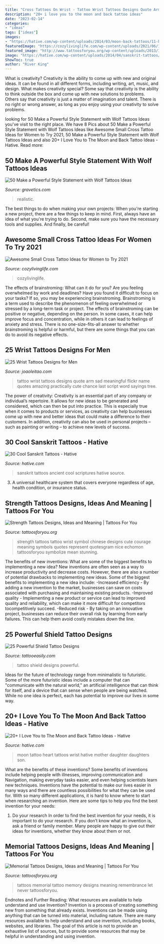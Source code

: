 ```yaml
---
title: "Cross Tattoos On Wrist - Tattoo Wrist Tattoos Designs Quote Arm Sad Meaningful Flickr Name Quotes Amazing Practically Cute Chance Last Script Word Sayings Tree"
description: "20+ i love you to the moon and back tattoo ideas"
date: "2023-02-14"
categories:
- "ideas"
tags: ["ideas"]
images:
- "https://hative.com/wp-content/uploads/2014/03/moon-back-tattoos/11-heart-and-moon-tattoo-design.jpg"
featuredImage: "https://cozylivinglife.com/wp-content/uploads/2021/06/12-2.jpg"
featured_image: "http://www.tattoosforyou.org/wp-content/uploads/2013/10/Tattoos-of-Strength-766x1024.jpg"
image: "https://hative.com/wp-content/uploads/2014/04/sanskrit-tattoos/5-incan-laws-and-ancient-scriptures.jpg"
ShowToc: true
author: "River King"
---
```



What is creativity?
Creativity is the ability to come up with new and original ideas. It can be found in all different forms, including writing, art, music, and design. What makes creativity special? Some say that creativity is the ability to think outside the box and come up with new solutions to problems. Others say that creativity is just a matter of imagination and talent. There is no right or wrong answer, as long as you enjoy using your creativity to solve problems.

	

		
looking for 50 Make a Powerful Style Statement with Wolf Tattoos Ideas you've visit to the right place. We have 8 Pics about 50 Make a Powerful Style Statement with Wolf Tattoos Ideas like Awesome Small Cross Tattoo Ideas for Women to Try 2021, 50 Make a Powerful Style Statement with Wolf Tattoos Ideas and also 20+ I Love You to The Moon and Back Tattoo Ideas - Hative. Read more:
		
    
## 50 Make A Powerful Style Statement With Wolf Tattoos Ideas

<img loading=lazy src="https://www.gravetics.com/wp-content/uploads/2017/04/Realistic-wolf-tattoo-wolftattoos.jpg" onerror="this.onerror=null;this.src='https://tse1.mm.bing.net/th?id=OIP.10q-Lq3dROJgsw-wsm2MpgHaHa&amp;pid=15.1';" alt="50 Make a Powerful Style Statement with Wolf Tattoos Ideas">

_Source: gravetics.com_

>realistic. 

	

The best things to do when making your own projects:
When you're starting a new project, there are a few things to keep in mind. First, always have an idea of what you're trying to do. Second, make sure you have the necessary tools and supplies. And finally, be careful!

    
## Awesome Small Cross Tattoo Ideas For Women To Try 2021

<img loading=lazy src="https://cozylivinglife.com/wp-content/uploads/2021/06/12-2.jpg" onerror="this.onerror=null;this.src='https://tse1.mm.bing.net/th?id=OIP.8xONKVH_nDS6sbGtzlbkNAHaLH&amp;pid=15.1';" alt="Awesome Small Cross Tattoo Ideas for Women to Try 2021">

_Source: cozylivinglife.com_

>cozylivinglife. 

	

The effects of brainstroming: What can it do for you?
Are you feeling overwhelmed by work and deadlines? Have you found it difficult to focus on your tasks? If so, you may be experiencing brainstroming. Brainstroming is a term used to describe the phenomenon of feeling overwhelmed or stressed by a long-term task or project. The effects of brainstroming can be positive or negative, depending on the person. In some cases, it can help improve focus and concentration, while in others it can lead to feelings of anxiety and stress. There is no one-size-fits-all answer to whether brainstroming is helpful or harmful, but there are some things that you can do to avoid its negative effects.

    
## 25 Wrist Tattoos Designs For Men

<img loading=lazy src="https://www.joaoleitao.com/tattoo-name/wp-content/uploads/wrist-arm-tattoo-ideas-script.jpg" onerror="this.onerror=null;this.src='https://tse3.mm.bing.net/th?id=OIP.BH7Ivtv-Ug8M7JfVD3kYZwHaLJ&amp;pid=15.1';" alt="25 Wrist Tattoos Designs for Men">

_Source: joaoleitao.com_

>tattoo wrist tattoos designs quote arm sad meaningful flickr name quotes amazing practically cute chance last script word sayings tree. 

	

The power of creativity:
Creativity is an essential part of any company or individual’s repertoire. It allows for new ideas to be generated and considered, which can then be put into practice. This is especially true when it comes to products or services, as creativity can help businesses come up with new and better ideas that could make a difference to their customers. In addition, creativity can also be used in personal projects – such as painting or writing – to achieve new levels of success.

    
## 30 Cool Sanskrit Tattoos - Hative

<img loading=lazy src="https://hative.com/wp-content/uploads/2014/04/sanskrit-tattoos/5-incan-laws-and-ancient-scriptures.jpg" onerror="this.onerror=null;this.src='https://tse2.mm.bing.net/th?id=OIP.Le_MZpmhRrb3KzZgOUVOrgHaJ3&amp;pid=15.1';" alt="30 Cool Sanskrit Tattoos - Hative">

_Source: hative.com_

>sanskrit tattoos ancient cool scriptures hative source. 

	

3. A universal healthcare system that covers everyone regardless of age, health condition, or insurance status.

    
## Strength Tattoos Designs, Ideas And Meaning | Tattoos For You

<img loading=lazy src="http://www.tattoosforyou.org/wp-content/uploads/2013/10/Tattoos-of-Strength-766x1024.jpg" onerror="this.onerror=null;this.src='https://tse4.mm.bing.net/th?id=OIP.Ga1xZwD4G_yEtLD4bs7ZwwHaJ5&amp;pid=15.1';" alt="Strength Tattoos Designs, Ideas and Meaning | Tattoos For You">

_Source: tattoosforyou.org_

>strength tattoos tattoo wrist symbol chinese designs cute courage meaning symbols quotes represent quotesgram nice echomon tattoosforyou symbolize mean stunning. 

	

The benefits of new inventions: What are some of the biggest benefits to implementing a new idea?
New inventions are often seen as a way to increase productivity and decrease costs. However, there are also a number of potential drawbacks to implementing new ideas. Some of the biggest benefits to implementing a new idea include: 
-Increased efficiency - By adding a new invention to the market, businesses can save on costs associated with purchasing and maintaining existing products. 
-Improved quality - Implementing a new product or service can lead to improved quality and reliability, which can make it more difficult for competitors tocompetitively succeed. 
-Reduced risk - By taking on an innovative project, businesses can reduce their overall risk by learning from early failures. This can help them avoid costly mistakes down the line.

    
## 25 Powerful Shield Tattoo Designs

<img loading=lazy src="http://www.tattooeasily.com/wp-content/uploads/2013/06/1313.jpg" onerror="this.onerror=null;this.src='https://tse4.mm.bing.net/th?id=OIP.zbcklhJhCTtK_myoumOyhQHaJ4&amp;pid=15.1';" alt="25 Powerful Shield Tattoo Designs">

_Source: tattooeasily.com_

>tattoo shield designs powerful. 

	

Ideas for the future of technology range from minimalistic to futuristic. Some of the more futuristic ideas include a computer that can "communicate with the natural world," an artificial intelligence that can think for itself, and a device that can sense when people are being watched. While no one idea is perfect, each has potential to improve our lives in some way.

    
## 20+ I Love You To The Moon And Back Tattoo Ideas - Hative

<img loading=lazy src="https://hative.com/wp-content/uploads/2014/03/moon-back-tattoos/11-heart-and-moon-tattoo-design.jpg" onerror="this.onerror=null;this.src='https://tse4.mm.bing.net/th?id=OIP.f73k8p3hXKF_Vsq19NpVXAHaJ4&amp;pid=15.1';" alt="20+ I Love You to The Moon and Back Tattoo Ideas - Hative">

_Source: hative.com_

>moon tattoo heart tattoos wrist hative mother daughter daughters son. 

	

What are the benefits of these inventions?
Some benefits of inventions include helping people with illnesses, improving communication and Navigation, making everyday tasks easier, and even helping scientists learn new techniques. Inventions have the potential to make our lives easier in many ways and there are countless possibilities for what they can be used for. With so many different applications, it is hard to know where to start when researching an invention. Here are some tips to help you find the best invention for your needs:
1) Do your research
In order to find the best invention for your needs, it is important to do your research. If you don’t know what an invention is, ask a friend or family member. Many people are happy to give out their ideas for inventions, whether they know about them or not.

    
## Memorial Tattoos Designs, Ideas And Meaning | Tattoos For You

<img loading=lazy src="http://www.tattoosforyou.org/wp-content/uploads/2013/09/In-Memory-of-Tattoo-768x1024.jpg" onerror="this.onerror=null;this.src='https://tse3.mm.bing.net/th?id=OIP.S1PcYgy4-zsc2wJgJCUiNQHaJ4&amp;pid=15.1';" alt="Memorial Tattoos Designs, Ideas and Meaning | Tattoos For You">

_Source: tattoosforyou.org_

>tattoos memorial tattoo memory designs meaning remembrance let never tattoosforyou. 

	

Endnotes and Further Reading: What resources are available to help understand and use Invention?
Invention is a process of creating something new from something that already exists. Inventions can be made using anything that can be turned into material, including nature. There are many resources available to help understand and use invention, including books, websites, and libraries. The goal of this article is not to provide an exhaustive list of sources, but to provide some resources that may be helpful in understanding and using invention.

